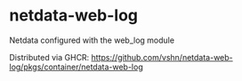 # netdata-web-log

Netdata configured with the web_log module

Distributed via GHCR: https://github.com/vshn/netdata-web-log/pkgs/container/netdata-web-log
